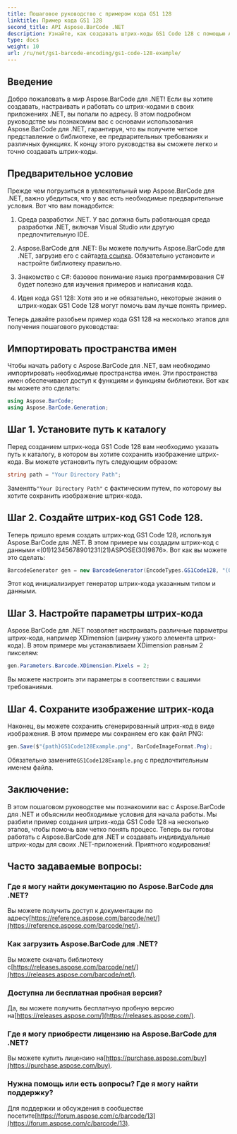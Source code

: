 ```yaml
---
title: Пошаговое руководство с примером кода GS1 128
linktitle: Пример кода GS1 128
second_title: API Aspose.BarCode .NET
description: Узнайте, как создавать штрих-коды GS1 Code 128 с помощью Aspose.BarCode для .NET. Пошаговое руководство по созданию штрих-кода на C#. Начать сейчас!
type: docs
weight: 10
url: /ru/net/gs1-barcode-encoding/gs1-code-128-example/
---
```


## Введение

Добро пожаловать в мир Aspose.BarCode для .NET! Если вы хотите создавать, настраивать и работать со штрих-кодами в своих приложениях .NET, вы попали по адресу. В этом подробном руководстве мы познакомим вас с основами использования Aspose.BarCode для .NET, гарантируя, что вы получите четкое представление о библиотеке, ее предварительных требованиях и различных функциях. К концу этого руководства вы сможете легко и точно создавать штрих-коды.

## Предварительное условие
Прежде чем погрузиться в увлекательный мир Aspose.BarCode для .NET, важно убедиться, что у вас есть необходимые предварительные условия. Вот что вам понадобится:

1. Среда разработки .NET. У вас должна быть работающая среда разработки .NET, включая Visual Studio или другую предпочтительную IDE.

2.  Aspose.BarCode для .NET: Вы можете получить Aspose.BarCode для .NET, загрузив его с сайта[эта ссылка](https://releases.aspose.com/barcode/net/). Обязательно установите и настройте библиотеку правильно.

3. Знакомство с C#: базовое понимание языка программирования C# будет полезно для изучения примеров и написания кода.

4. Идея кода GS1 128: Хотя это и не обязательно, некоторые знания о штрих-кодах GS1 Code 128 могут помочь вам лучше понять пример.

Теперь давайте разобьем пример кода GS1 128 на несколько этапов для получения пошагового руководства:

## Импортировать пространства имен
Чтобы начать работу с Aspose.BarCode для .NET, вам необходимо импортировать необходимые пространства имен. Эти пространства имен обеспечивают доступ к функциям и функциям библиотеки. Вот как вы можете это сделать:

```csharp
using Aspose.BarCode;
using Aspose.BarCode.Generation;
```

## Шаг 1. Установите путь к каталогу
Перед созданием штрих-кода GS1 Code 128 вам необходимо указать путь к каталогу, в котором вы хотите сохранить изображение штрих-кода. Вы можете установить путь следующим образом:

```csharp
string path = "Your Directory Path";
```

 Заменять`"Your Directory Path"` с фактическим путем, по которому вы хотите сохранить изображение штрих-кода.

## Шаг 2. Создайте штрих-код GS1 Code 128.
Теперь пришло время создать штрих-код GS1 Code 128, используя Aspose.BarCode для .NET. В этом примере мы создадим штрих-код с данными «(01)12345678901231(21)ASPOSE(30)9876». Вот как вы можете это сделать:

```csharp
BarcodeGenerator gen = new BarcodeGenerator(EncodeTypes.GS1Code128, "(01)12345678901231(21)ASPOSE(30)9876");
```

Этот код инициализирует генератор штрих-кода указанным типом и данными.

## Шаг 3. Настройте параметры штрих-кода
Aspose.BarCode для .NET позволяет настраивать различные параметры штрих-кода, например XDimension (ширину узкого элемента штрих-кода). В этом примере мы устанавливаем XDimension равным 2 пикселям:

```csharp
gen.Parameters.Barcode.XDimension.Pixels = 2;
```

Вы можете настроить эти параметры в соответствии с вашими требованиями.

## Шаг 4. Сохраните изображение штрих-кода
Наконец, вы можете сохранить сгенерированный штрих-код в виде изображения. В этом примере мы сохраняем его как файл PNG:

```csharp
gen.Save($"{path}GS1Code128Example.png", BarCodeImageFormat.Png);
```

 Обязательно замените`GS1Code128Example.png` с предпочтительным именем файла.

## Заключение:
В этом пошаговом руководстве мы познакомили вас с Aspose.BarCode для .NET и объяснили необходимые условия для начала работы. Мы разбили пример создания штрих-кода GS1 Code 128 на несколько этапов, чтобы помочь вам четко понять процесс. Теперь вы готовы работать с Aspose.BarCode для .NET и создавать индивидуальные штрих-коды для своих .NET-приложений. Приятного кодирования!


## Часто задаваемые вопросы:

### Где я могу найти документацию по Aspose.BarCode для .NET?
 Вы можете получить доступ к документации по адресу[https://reference.aspose.com/barcode/net/](https://reference.aspose.com/barcode/net/).

### Как загрузить Aspose.BarCode для .NET?
 Вы можете скачать библиотеку с[https://releases.aspose.com/barcode/net/](https://releases.aspose.com/barcode/net/).

### Доступна ли бесплатная пробная версия?
 Да, вы можете получить бесплатную пробную версию на[https://releases.aspose.com/](https://releases.aspose.com/).

### Где я могу приобрести лицензию на Aspose.BarCode для .NET?
 Вы можете купить лицензию на[https://purchase.aspose.com/buy](https://purchase.aspose.com/buy).

### Нужна помощь или есть вопросы? Где я могу найти поддержку?
Для поддержки и обсуждения в сообществе посетите[https://forum.aspose.com/c/barcode/13](https://forum.aspose.com/c/barcode/13).